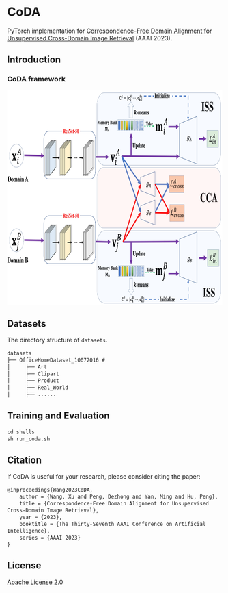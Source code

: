 # CoDA
PyTorch implementation for [Correspondence-Free Domain Alignment for Unsupervised Cross-Domain Image Retrieval](https://arxiv.org/pdf/2302.06081.pdf) (AAAI 2023).
## Introduction

### CoDA framework
<img src="framework.jpeg"  width="860" height="500" />



## Datasets

The directory structure of ```datasets```.
```
datasets
├── OfficeHomeDataset_10072016 # 
│     ├── Art
│     ├── Clipart
│     ├── Product
│     ├── Real_World
│     ├── ......
```


## Training and Evaluation
```
cd shells
sh run_coda.sh
```



## Citation
If CoDA is useful for your research, please consider citing the paper:
```
@inproceedings{Wang2023CoDA,
    author = {Wang, Xu and Peng, Dezhong and Yan, Ming and Hu, Peng},
    title = {Correspondence-Free Domain Alignment for Unsupervised Cross-Domain Image Retrieval},
    year = {2023},
    booktitle = {The Thirty-Seventh AAAI Conference on Artificial Intelligence},
    series = {AAAI 2023}
}
```

## License

[Apache License 2.0](http://www.apache.org/licenses/LICENSE-2.0)
